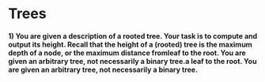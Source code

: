 # Trees

#### 1) You are given a description of a rooted tree. Your task is to compute and output its height. Recall that the height of a (rooted) tree is the maximum depth of a node, or the maximum distance fromleaf to the root. You are given an arbitrary tree, not necessarily a binary tree.a leaf to the root. You are given an arbitrary tree, not necessarily a binary tree.

